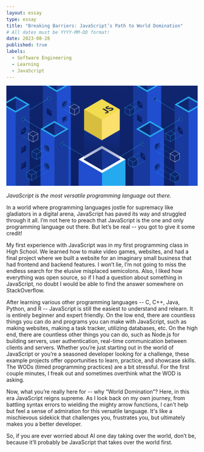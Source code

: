 ```yaml
---
layout: essay
type: essay
title: "Breaking Barriers: JavaScript’s Path to World Domination"
# All dates must be YYYY-MM-DD format!
date: 2023-08-28
published: true
labels:
  - Software Engineering
  - Learning
  - JavaScript
---
```


<img width = auto class="rounded float-start pe-4" src="../img/igniting/javascript.png">


*JavaScript is the most versatile programming language out there.*

In a world where programming languages jostle for supremacy like gladiators in a digital arena, JavaScript has paved its way and struggled through it all. I’m not here to preach that JavaScript is the one and only programming language out there. But let’s be real -- you got to give it some credit! 

My first experience with JavaScript was in my first programming class in High School. We learned how to make video games, websites, and had a final project where we built a website for an imaginary small business that had frontend and backend features. I won’t lie, I’m not going to miss the endless search for the elusive misplaced semicolons. Also, I liked how everything was open source, so if I had a question about something in JavaScript, no doubt I would be able to find the answer somewhere on StackOverflow. 

After learning various other programming languages -- C, C++, Java, Python, and R -- JavaScript is still the easiest to understand and relearn. It is entirely beginner and expert friendly. On the low end, there are countless things you can do and programs you can make with JavaScript, such as making websites, making a task tracker, utilizing databases, etc. On the high end, there are countless other things you can do, such as Node.js for building servers, user authentication, real-time communication between clients and servers. Whether you’re just starting out in the world of JavaScript or you’re a seasoned developer looking for a challenge, these example projects offer opportunities to learn, practice, and showcase skills. The WODs (timed programming practices) are a bit stressful. For the first couple minutes, I freak out and sometimes overthink what the WOD is asking. 

Now, what you’re really here for -- why “World Domination”? Here, in this era JavaScript reigns supreme. As I look back on my own journey, from battling syntax errors to wielding the mighty arrow functions, I can't help but feel a sense of admiration for this versatile language. It's like a mischievous sidekick that challenges you, frustrates you, but ultimately makes you a better developer.

So, if you are ever worried about AI one day taking over the world, don’t be, because it’ll probably be JavaScript that takes over the world first. 


